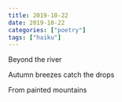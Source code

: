 ```yaml
---
title: 2019-10-22
date: 2019-10-22
categories: ["poetry"]
tags: ["haiku"]
---
```

Beyond the river

Autumn breezes catch the drops

From painted mountains